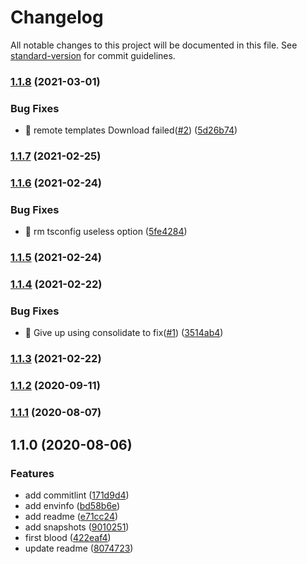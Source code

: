 # Changelog

All notable changes to this project will be documented in this file. See [standard-version](https://github.com/conventional-changelog/standard-version) for commit guidelines.

### [1.1.8](https://github.com/jsany/cli-kit/compare/v1.1.7...v1.1.8) (2021-03-01)


### Bug Fixes

* 🐛 remote templates Download failed([#2](https://github.com/jsany/cli-kit/issues/2)) ([5d26b74](https://github.com/jsany/cli-kit/commit/5d26b743fc065ce529c46f46988dda741dfd6d0b))

### [1.1.7](https://github.com/jsany/cli-kit/compare/v1.1.6...v1.1.7) (2021-02-25)

### [1.1.6](https://github.com/jsany/cli-kit/compare/v1.1.5...v1.1.6) (2021-02-24)


### Bug Fixes

* 🐛 rm tsconfig useless option ([5fe4284](https://github.com/jsany/cli-kit/commit/5fe428410483f93676290583558612d12931022b))

### [1.1.5](https://github.com/jsany/cli-kit/compare/v1.1.4...v1.1.5) (2021-02-24)

### [1.1.4](https://github.com/jsany/cli-kit/compare/v1.1.3...v1.1.4) (2021-02-22)


### Bug Fixes

* 🐛 Give up using consolidate to fix([#1](https://github.com/jsany/cli-kit/issues/1)) ([3514ab4](https://github.com/jsany/cli-kit/commit/3514ab48c0038d09e9bf4cab1c19a26d5f0dff0f))

### [1.1.3](https://github.com/jsany/cli-kit/compare/v1.1.2...v1.1.3) (2021-02-22)

### [1.1.2](https://github.com/jsany/cli-kit/compare/v1.1.1...v1.1.2) (2020-09-11)

### [1.1.1](https://github.com/jsany/cli-kit/compare/v1.1.0...v1.1.1) (2020-08-07)

## 1.1.0 (2020-08-06)


### Features

* add commitlint ([171d9d4](https://github.com/jsany/cli-kit/commit/171d9d4905fb83f398dfc2a3fb6d17df8c6eb529))
* add envinfo ([bd58b6e](https://github.com/jsany/cli-kit/commit/bd58b6ebe0ce87cecdab4f35dedbcd803c1398f6))
* add readme ([e71cc24](https://github.com/jsany/cli-kit/commit/e71cc24a1e9a3eb50b903dd0b8fc206ad3e25f60))
* add snapshots ([9010251](https://github.com/jsany/cli-kit/commit/90102519300142aa9842a24b5028c977c96d5931))
* first blood ([422eaf4](https://github.com/jsany/cli-kit/commit/422eaf4d1f5f80121dbdd91692f515a16ea580ef))
* update readme ([8074723](https://github.com/jsany/cli-kit/commit/807472300508120c882c072e95281173683daf7e))
